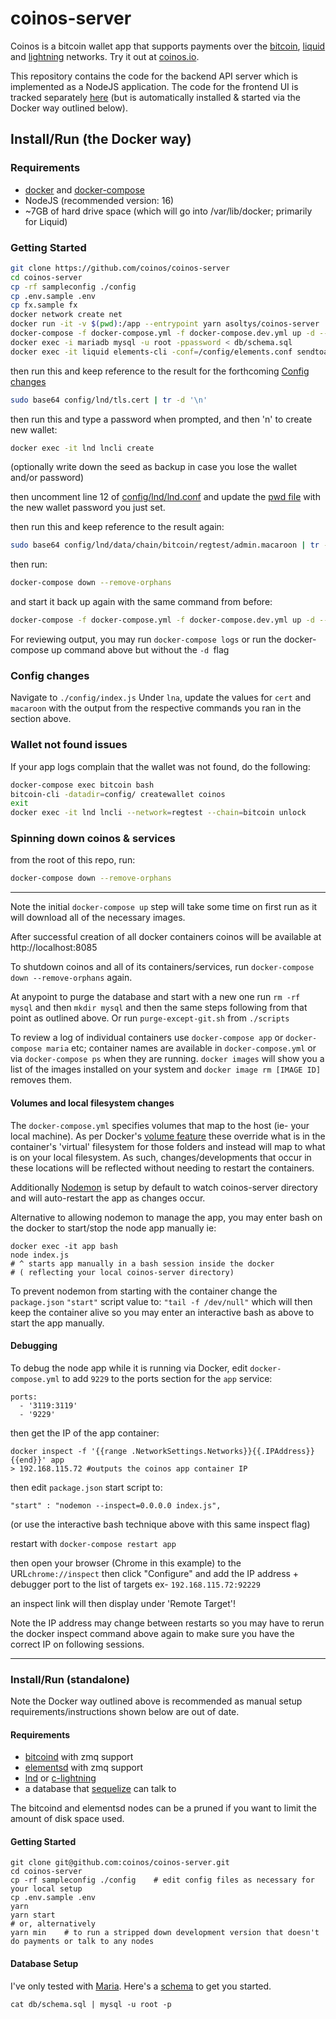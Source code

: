 # coinos-server

Coinos is a bitcoin wallet app that supports payments over the <a href="https://bitcoin.org">bitcoin</a>, <a href="https://blockstream.com/liquid/">liquid</a> and <a href="http://lightning.network/">lightning</a> networks. Try it out at <a href="https://coinos.io/">coinos.io</a>.

This repository contains the code for the backend API server which is implemented as a NodeJS application. The code for the frontend UI is tracked separately <a href="https://github.com/asoltys/coinos.io">here</a> (but is automatically installed & started via the Docker way outlined below). 

## Install/Run (the Docker way)

### Requirements 

* <a href="https://docs.docker.com/get-docker/
">docker</a> and <a href="https://docs.docker.com/compose/install/">docker-compose</a>
* NodeJS (recommended version: 16)
* ~7GB of hard drive space (which will go into /var/lib/docker; primarily for Liquid)

### Getting Started

```bash
git clone https://github.com/coinos/coinos-server
cd coinos-server
cp -rf sampleconfig ./config
cp .env.sample .env
cp fx.sample fx
docker network create net
docker run -it -v $(pwd):/app --entrypoint yarn asoltys/coinos-server
docker-compose -f docker-compose.yml -f docker-compose.dev.yml up -d --remove-orphans
docker exec -i mariadb mysql -u root -ppassword < db/schema.sql   
docker exec -it liquid elements-cli -conf=/config/elements.conf sendtoaddress AzpsKhC6xE9FEK4aWAzMnbvueMLiSa5ym1xpuYogFkHzWgMHSt8B79aNNbFppQzCSQ2yZ9E4nL6RQJU7 1000000
```

then run this and keep reference to the result for the forthcoming [Config changes] 

```bash
sudo base64 config/lnd/tls.cert | tr -d '\n'
```
then run this and type a password when prompted, and then 'n' to create new wallet: 

```bash 
docker exec -it lnd lncli create
```
(optionally write down the seed as backup in case you lose the wallet and/or password)

then uncomment line 12 of [config/lnd/lnd.conf] and update the [pwd file] with the new wallet password you just set.

then run this and keep reference to the result again:
```bash
sudo base64 config/lnd/data/chain/bitcoin/regtest/admin.macaroon | tr -d '\n'
```

then run:
```bash
docker-compose down --remove-orphans
``` 
and start it back up again with the same command from before: 
```bash
docker-compose -f docker-compose.yml -f docker-compose.dev.yml up -d --remove-orphans
```

For reviewing output, you may run `docker-compose logs` or run the docker-compose up command above but without the `-d `flag

### Config changes

Navigate to `./config/index.js`
Under `lna`, update the values for `cert` and `macaroon` with the output from the respective commands you ran in the section above.

### Wallet not found issues
If your app logs complain that the wallet was not found, do the following:
```bash
docker-compose exec bitcoin bash
bitcoin-cli -datadir=config/ createwallet coinos
exit
docker exec -it lnd lncli --network=regtest --chain=bitcoin unlock
```
### Spinning down coinos & services

from the root of this repo, run: 

```bash
docker-compose down --remove-orphans
```

---


Note the initial `docker-compose up` step will take some time on first run as it will download all of the necessary images.

After successful creation of all docker containers coinos will be available at http://localhost:8085 

To shutdown coinos and all of its containers/services, run `docker-compose down --remove-orphans` again.  

At anypoint to purge the database and start with a new one run `rm -rf mysql` and then `mkdir mysql` and then the same steps following from that point as outlined above.   Or run `purge-except-git.sh` from `./scripts`

To review a log of individual containers use `docker-compose app` or `docker-compose maria` etc; container names are available in `docker-compose.yml` or via `docker-compose ps` when they are running.  `docker images` will show you a list of the images installed on your system and `docker image rm [IMAGE ID]` removes them.

#### Volumes and local filesystem changes

The `docker-compose.yml` specifies volumes that map to the host (ie- your local machine).  As per Docker's <a href="https://docs.docker.com/storage/volumes/">volume feature</a> these override what is in the container's 'virtual' filesystem for those folders and instead will map to what is on your local filesystem.  As such, changes/developments that occur in these locations will be reflected without needing to restart the containers. 

Additionally <a href="https://github.com/remy/nodemon">Nodemon</a> is setup by default to watch coinos-server directory and will auto-restart the app as changes occur. 

Alternative to allowing nodemon to manage the app, you may enter bash on the docker to start/stop the node app manually ie: 

    docker exec -it app bash
    node index.js 
    # ^ starts app manually in a bash session inside the docker
    # ( reflecting your local coinos-server directory)


To prevent nodemon from starting with the container change the `package.json` `"start"` script value to: `"tail -f /dev/null"` which will then keep the container alive so you may enter an interactive bash as above to start the app manually. 

#### Debugging

To debug the node app while it is running via Docker, edit `docker-compose.yml` to add `9229` to the ports section for the `app` service: 

    ports:
      - '3119:3119'
      - '9229'

then get the IP of the app container: 

    docker inspect -f '{{range .NetworkSettings.Networks}}{{.IPAddress}}{{end}}' app
    > 192.168.115.72 #outputs the coinos app container IP

then edit `package.json` start script to: 

    "start" : "nodemon --inspect=0.0.0.0 index.js",

(or use the interactive bash technique above with this same inspect flag)

restart with `docker-compose restart app`

then open your browser (Chrome in this example) to the URL`chrome://inspect` then click "Configure" and add the IP address + debugger port to the list of targets ex- `192.168.115.72:92229`

an inspect link will then display under 'Remote Target'!

  Note the IP address may change between restarts so you may have to rerun the docker inspect command above again to make sure you have the correct IP on following sessions. 

----

### Install/Run (standalone)

Note the Docker way outlined above is recommended as manual setup requirements/instructions shown below are out of date. 


#### Requirements

* <a href="https://github.com/bitcoin/bitcoin">bitcoind</a> with zmq support
* <a href="https://github.com/ElementsProject/elements">elementsd</a> with zmq support
* <a href="https://github.com/lightningnetwork/lnd">lnd</a> or <a href="https://github.com/elementsproject/lightning">c-lightning</a>
* a database that <a href="https://github.com/sequelize/sequelize">sequelize</a> can talk to

The bitcoind and elementsd nodes can be a pruned if you want to limit the amount of disk space used.

#### Getting Started

    git clone git@github.com:coinos/coinos-server.git
    cd coinos-server
    cp -rf sampleconfig ./config    # edit config files as necessary for your local setup
    cp .env.sample .env
    yarn
    yarn start 
    # or, alternatively
    yarn min    # to run a stripped down development version that doesn't do payments or talk to any nodes

#### Database Setup

I've only tested with <a href="https://mariadb.org/">Maria</a>. Here's a [schema](https://github.com/asoltys/coinos-server/blob/master/db/schema.sql) to get you started.

    cat db/schema.sql | mysql -u root -p


[Config changes]:(#config-changes)
[config/lnd/lnd.conf]:./sampleconfig/lnd/lnd.conf
[pwd file]:./sampleconfig/lnd/pwd
